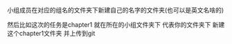 小组成员在对应的组名的文件夹下新建自己的名字的文件夹(也可以是英文名啥的)

然后比如这次的任务是chapter1
就在所在的小组文件夹下 代表你的文件夹下 新建这个chapter1文件夹 并上传到git
